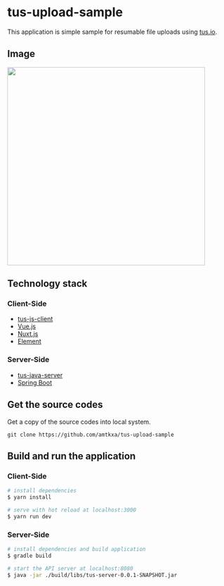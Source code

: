 # tus-upload-sample

This application is simple sample for resumable file uploads using [tus.io](https://tus.io/).

## Image

<img width="450" src="https://user-images.githubusercontent.com/32428472/56452873-b116e500-6372-11e9-9e40-5566396e2cc9.png">

## Technology stack

### Client-Side

- [tus-js-client](https://github.com/tus/tus-js-client)
- [Vue.js](https://github.com/vuejs/vue)
- [Nuxt.js](https://github.com/nuxt)
- [Element](https://github.com/ElemeFE/element)

### Server-Side

- [tus-java-server](https://github.com/tomdesair/tus-java-server)
- [Spring Boot](https://github.com/spring-projects/spring-boot)

## Get the source codes
Get a copy of the source codes into local system.
```
git clone https://github.com/amtkxa/tus-upload-sample
```

## Build and run the application

### Client-Side

``` bash
# install dependencies
$ yarn install

# serve with hot reload at localhost:3000
$ yarn run dev
```

### Server-Side
```bash
# install dependencies and build application
$ gradle build

# start the API server at localhost:8080
$ java -jar ./build/libs/tus-server-0.0.1-SNAPSHOT.jar
```

